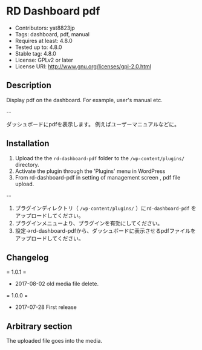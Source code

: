 # RD Dashboard pdf

- Contributors: yat8823jp
- Tags: dashboard, pdf, manual
- Requires at least: 4.8.0
- Tested up to: 4.8.0
- Stable tag: 4.8.0
- License: GPLv2 or later
- License URI: http://www.gnu.org/licenses/gpl-2.0.html

## Description

Display pdf on the dashboard.
For example, user's manual etc.

--

ダッシュボードにpdfを表示します。
例えばユーザーマニュアルなどに。

## Installation

1. Upload the the `rd-dashboard-pdf` folder to the `/wp-content/plugins/` directory.
2. Activate the plugin through the 'Plugins' menu in WordPress
3. From rd-dashboard-pdf in setting of management screen , pdf file upload.

--

1. プラグインディレクトリ（ `/wp-content/plugins/` ）に`rd-dashboard-pdf` をアップロードしてください。
2. プラグインメニューより、プラグインを有効にしてください。
3. 設定→rd-dashboard-pdfから、ダッシュボードに表示させるpdfファイルをアップロードしてください。

## Changelog

= 1.0.1 =
* 2017-08-02 old media file delete.

= 1.0.0 =
* 2017-07-28 First release

## Arbitrary section

The uploaded file goes into the media.